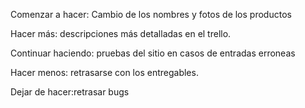 Comenzar a hacer: Cambio de los nombres y fotos de los productos

Hacer más: descripciones más detalladas en el trello.

Continuar haciendo: pruebas del sitio en casos de entradas erroneas

Hacer menos: retrasarse con los entregables.

Dejar de hacer:retrasar bugs
